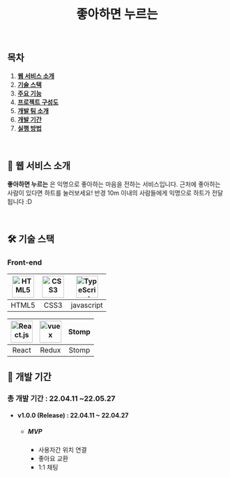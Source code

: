 <div align="center">
  <h1>좋아하면 누르는</h1>
  <br/>
</div>

## 목차

1. [**웹 서비스 소개**](#1)
1. [**기술 스택**](#2)
1. [**주요 기능**](#3)
1. [**프로젝트 구성도**](#4)
1. [**개발 팀 소개**](#5)
1. [**개발 기간**](#6)
1. [**실행 방법**](#7)

<br />

<div id="1"></div>

## 💁 웹 서비스 소개

**좋아하면 누르는** 은 익명으로 좋아하는 마음을 전하는 서비스입니다.
근처에 좋아하는 사람이 있다면 하트를 눌러보세요!
반경 10m 이내의 사람들에게 익명으로 하트가 전달됩니다 :D

<br />

<div id="2"></div>

## 🛠 기술 스택

### **Front-end**

| <img src="https://profilinator.rishav.dev/skills-assets/html5-original-wordmark.svg" alt="HTML5" width="50px" height="50px" /> | <img src="https://profilinator.rishav.dev/skills-assets/css3-original-wordmark.svg" alt="CSS3" width="50px" height="50px" /> | <img src="https://profilinator.rishav.dev/skills-assets/javascript-original.svg" alt="TypeScript" width="50px" height="50px" /> |
| :----------------------------------------------------------------------------------------------------------------------------: | :--------------------------------------------------------------------------------------------------------------------------: | :-----------------------------------------------------------------------------------------------------------------------------: |
|                                                             HTML5                                                              |                                                             CSS3                                                             |                                                           javascript                                                            |

| <img src="https://profilinator.rishav.dev/skills-assets/react-original-wordmark.svg" alt="React.js" width="50px" height="50px" /> | <img src="https://profilinator.rishav.dev/skills-assets/redux-original.svg" alt="vuex" width="50px" height="50px" /> | Stomp |
| :-------------------------------------------------------------------------------------------------------------------------------: | :------------------------------------------------------------------------------------------------------------------: | :---: |
|                                                               React                                                               |                                                        Redux                                                         | Stomp |



## 📅 개발 기간

### 총 개발 기간 : 22.04.11 ~22.05.27

* ####  v1.0.0 (Release) : 22.04.11 ~ 22.04.27

  * ##### MVP

    * 사용자간 위치 연결
    * 좋아요 교환
    * 1:1 채팅

